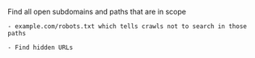 
Find all open subdomains and paths that are in scope

	- example.com/robots.txt which tells crawls not to search in those paths

	- Find hidden URLs